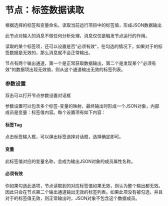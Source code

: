 节点：标签数据读取
==

根据选择的标签和变量命名，读取当前运行项目中的标签值，形成JSON数据输出


此节点对输入的消息不做任何分析处理，消息仅仅是触发节点运行的作用。

读取的某个标签项，还可以设置是否"必须有效"，在勾选的情况下，如果对于的标签数据是无效的，那么消息就不会正常输出。

节点有两个输出通道，第一个是正常获取数据输出，第二个是发现某个"必须有效"的数据项出现无效值，则从这个通道输出无效的标签列表。




### 参数设置

双击可以打开节点参数设置对话框

参数设置可以包含多个标签-变量的映射，最终输出时形成一个JSON对象，内部成员是变量：标签值内容。每个设置项有如下内容：

#### 标签Tag


点击标签输入框，可以弹出标签选择对话框，选择确定即可。



#### 变量


此标签值对应的变量名称，会成为输出JSON对象的成员属性名称。



#### 必须有效

你如果勾选此选项，节点读取到的对应标签值如果无效，则认为整个输出都无效。因此只会在节点第二个输出通道输出无效的标签列表。如果此项没有被勾选，并且对于的标签值无效，则正常输出时，JSON对象不包含这个数据成员。




